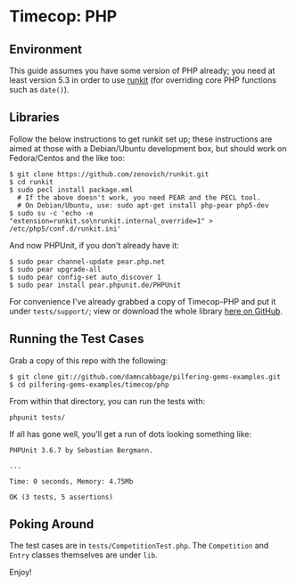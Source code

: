 # Timecop: PHP

## Environment

This guide assumes you have some version of PHP already; you need at least version 5.3 in order to use [runkit](https://github.com/zenovich/runkit.git) (for overriding core PHP functions such as `date()`).

## Libraries

Follow the below instructions to get runkit set up; these instructions are aimed at those with a Debian/Ubuntu development box, but should work on Fedora/Centos and the like too:

```
$ git clone https://github.com/zenovich/runkit.git
$ cd runkit
$ sudo pecl install package.xml
  # If the above doesn't work, you need PEAR and the PECL tool.
  # On Debian/Ubuntu, use: sudo apt-get install php-pear php5-dev
$ sudo su -c 'echo -e "extension=runkit.so\nrunkit.internal_override=1" > /etc/php5/conf.d/runkit.ini'
```

And now PHPUnit, if you don't already have it:

```
$ sudo pear channel-update pear.php.net
$ sudo pear upgrade-all
$ sudo pear config-set auto_discover 1
$ sudo pear install pear.phpunit.de/PHPUnit
```

For convenience I've already grabbed a copy of Timecop-PHP and put it under `tests/support/`; view or download the whole library [here on GitHub](git://github.com/erikfercak/Timecop-PHP.git).

## Running the Test Cases

Grab a copy of this repo with the following:

```
$ git clone git://github.com/damncabbage/pilfering-gems-examples.git
$ cd pilfering-gems-examples/timecop/php
```

From within that directory, you can run the tests with:

```
phpunit tests/
```

If all has gone well, you'll get a run of dots looking something like:

```
PHPUnit 3.6.7 by Sebastian Bergmann.

...

Time: 0 seconds, Memory: 4.75Mb

OK (3 tests, 5 assertions)
```

## Poking Around

The test cases are in `tests/CompetitionTest.php`. The `Competition` and `Entry` classes themselves are under `lib`.

Enjoy!
